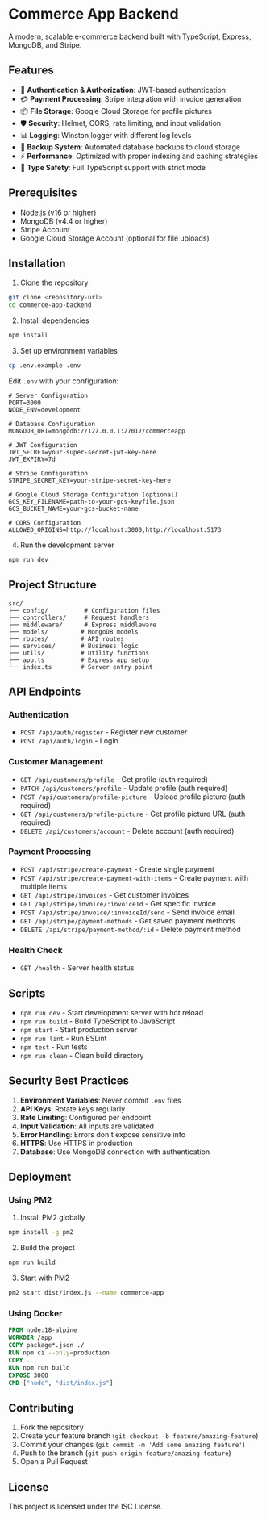 # Commerce App Backend

A modern, scalable e-commerce backend built with TypeScript, Express, MongoDB, and Stripe.

## Features

- 🔐 **Authentication & Authorization**: JWT-based authentication
- 💳 **Payment Processing**: Stripe integration with invoice generation
- 📦 **File Storage**: Google Cloud Storage for profile pictures
- 🛡️ **Security**: Helmet, CORS, rate limiting, and input validation
- 📊 **Logging**: Winston logger with different log levels
- 🔄 **Backup System**: Automated database backups to cloud storage
- ⚡ **Performance**: Optimized with proper indexing and caching strategies
- 🧪 **Type Safety**: Full TypeScript support with strict mode

## Prerequisites

- Node.js (v16 or higher)
- MongoDB (v4.4 or higher)
- Stripe Account
- Google Cloud Storage Account (optional for file uploads)

## Installation

1. Clone the repository
```bash
git clone <repository-url>
cd commerce-app-backend
```

2. Install dependencies
```bash
npm install
```

3. Set up environment variables
```bash
cp .env.example .env
```

Edit `.env` with your configuration:
```env
# Server Configuration
PORT=3000
NODE_ENV=development

# Database Configuration
MONGODB_URI=mongodb://127.0.0.1:27017/commerceapp

# JWT Configuration
JWT_SECRET=your-super-secret-jwt-key-here
JWT_EXPIRY=7d

# Stripe Configuration
STRIPE_SECRET_KEY=your-stripe-secret-key-here

# Google Cloud Storage Configuration (optional)
GCS_KEY_FILENAME=path-to-your-gcs-keyfile.json
GCS_BUCKET_NAME=your-gcs-bucket-name

# CORS Configuration
ALLOWED_ORIGINS=http://localhost:3000,http://localhost:5173
```

4. Run the development server
```bash
npm run dev
```

## Project Structure

```
src/
├── config/          # Configuration files
├── controllers/     # Request handlers
├── middleware/      # Express middleware
├── models/         # MongoDB models
├── routes/         # API routes
├── services/       # Business logic
├── utils/          # Utility functions
├── app.ts          # Express app setup
└── index.ts        # Server entry point
```

## API Endpoints

### Authentication
- `POST /api/auth/register` - Register new customer
- `POST /api/auth/login` - Login

### Customer Management
- `GET /api/customers/profile` - Get profile (auth required)
- `PATCH /api/customers/profile` - Update profile (auth required)
- `POST /api/customers/profile-picture` - Upload profile picture (auth required)
- `GET /api/customers/profile-picture` - Get profile picture URL (auth required)
- `DELETE /api/customers/account` - Delete account (auth required)

### Payment Processing
- `POST /api/stripe/create-payment` - Create single payment
- `POST /api/stripe/create-payment-with-items` - Create payment with multiple items
- `GET /api/stripe/invoices` - Get customer invoices
- `GET /api/stripe/invoice/:invoiceId` - Get specific invoice
- `POST /api/stripe/invoice/:invoiceId/send` - Send invoice email
- `GET /api/stripe/payment-methods` - Get saved payment methods
- `DELETE /api/stripe/payment-method/:id` - Delete payment method

### Health Check
- `GET /health` - Server health status

## Scripts

- `npm run dev` - Start development server with hot reload
- `npm run build` - Build TypeScript to JavaScript
- `npm start` - Start production server
- `npm run lint` - Run ESLint
- `npm test` - Run tests
- `npm run clean` - Clean build directory

## Security Best Practices

1. **Environment Variables**: Never commit `.env` files
2. **API Keys**: Rotate keys regularly
3. **Rate Limiting**: Configured per endpoint
4. **Input Validation**: All inputs are validated
5. **Error Handling**: Errors don't expose sensitive info
6. **HTTPS**: Use HTTPS in production
7. **Database**: Use MongoDB connection with authentication

## Deployment

### Using PM2

1. Install PM2 globally
```bash
npm install -g pm2
```

2. Build the project
```bash
npm run build
```

3. Start with PM2
```bash
pm2 start dist/index.js --name commerce-app
```

### Using Docker

```dockerfile
FROM node:18-alpine
WORKDIR /app
COPY package*.json ./
RUN npm ci --only=production
COPY . .
RUN npm run build
EXPOSE 3000
CMD ["node", "dist/index.js"]
```

## Contributing

1. Fork the repository
2. Create your feature branch (`git checkout -b feature/amazing-feature`)
3. Commit your changes (`git commit -m 'Add some amazing feature'`)
4. Push to the branch (`git push origin feature/amazing-feature`)
5. Open a Pull Request

## License

This project is licensed under the ISC License.
